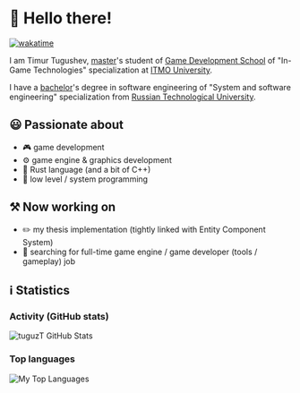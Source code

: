 # 👋 Hello there!

[![wakatime](https://wakatime.com/badge/user/da1c3780-cc91-46d8-b857-87c69ed7ae25.svg)](https://wakatime.com/@da1c3780-cc91-46d8-b857-87c69ed7ae25)

I am Timur Tugushev, [master](https://abit.itmo.ru/en/program/master/gamedev)'s student of [Game Development School](https://en.itmo.ru/en/department/509/Game_Development_School.htm) of "In-Game Technologies" specialization at [ITMO University](https://en.itmo.ru).

I have a [bachelor](https://english.mirea.ru/academics/institutes/institute-of-information-technologies/training-program/bachelor-s-degree-programs/09-03-04-software-engineering/)'s degree in software engineering of "System and software engineering" specialization from [Russian Technological University](https://english.mirea.ru).

## 😃 Passionate about
- 🎮 game development
- ⚙️ game engine & graphics development
- 🦀 Rust language (and a bit of C++)
- 🔢 low level / system programming

## ⚒️ Now working on
- ✏️ my thesis implementation (tightly linked with Entity Component System)
- 💼 searching for full-time game engine / game developer (tools / gameplay) job

## ℹ️ Statistics

### Activity (GitHub stats)

![tuguzT GitHub Stats](https://github-readme-stats.vercel.app/api?username=tuguzT&show_icons=true&theme=dark&role=OWNER,ORGANIZATION_MEMBER)

### Top languages

![My Top Languages](https://github-readme-stats.vercel.app/api/top-langs/?username=tuguzT&langs_count=16&exclude_repo=programmers-game&layout=compact&theme=dark&hide=jupyter%20notebook&role=OWNER,COLLABORATOR,ORGANIZATION_MEMBER)
